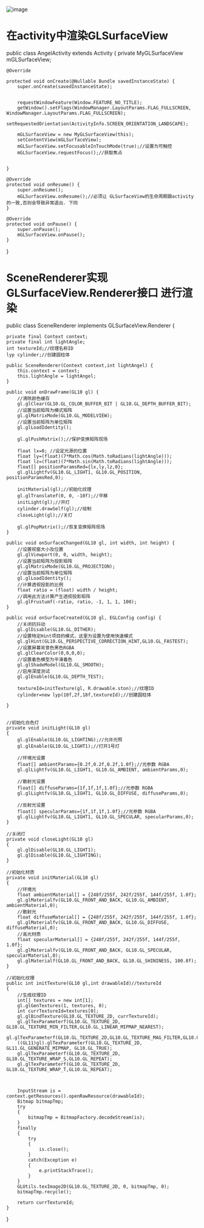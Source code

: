 ![image](https://github.com/Chaos-Gaea/OpenGl/opengl.gif)   

# 在activity中渲染GLSurfaceView


public class AngelActivity extends Activity {
    private MyGLSurfaceView mGLSurfaceView;

    @Override
    
    protected void onCreate(@Nullable Bundle savedInstanceState) {
        super.onCreate(savedInstanceState);


        requestWindowFeature(Window.FEATURE_NO_TITLE);
        getWindow().setFlags(WindowManager.LayoutParams.FLAG_FULLSCREEN, WindowManager.LayoutParams.FLAG_FULLSCREEN);
        setRequestedOrientation(ActivityInfo.SCREEN_ORIENTATION_LANDSCAPE);

        mGLSurfaceView = new MyGLSurfaceView(this);
        setContentView(mGLSurfaceView);
        mGLSurfaceView.setFocusableInTouchMode(true);//设置为可触控
        mGLSurfaceView.requestFocus();//获取焦点


    }

    @Override
    protected void onResume() {
        super.onResume();
        mGLSurfaceView.onResume();//必须让 GLSurfaceView的生命周期跟activity的一致,否则会导致异常退出. 下同 
    }

    @Override
    protected void onPause() {
        super.onPause();
        mGLSurfaceView.onPause();
    }
}

# SceneRenderer实现GLSurfaceView.Renderer接口 进行渲染 


 public  class SceneRenderer implements GLSurfaceView.Renderer {


    private final Context context;
    private final int lightAngle;
    int textureId;//纹理名称ID
    lyp cylinder;//创建圆柱体

    public SceneRenderer(Context context,int lightAngel) {
        this.context = context;
        this.lightAngle = lightAngel;
    }

    public void onDrawFrame(GL10 gl) {
        //清除颜色缓存
        gl.glClear(GL10.GL_COLOR_BUFFER_BIT | GL10.GL_DEPTH_BUFFER_BIT);
        //设置当前矩阵为模式矩阵
        gl.glMatrixMode(GL10.GL_MODELVIEW);
        //设置当前矩阵为单位矩阵
        gl.glLoadIdentity();

        gl.glPushMatrix();//保护变换矩阵现场

        float lx=0; //设定光源的位置
        float ly=(float)(7*Math.cos(Math.toRadians(lightAngle)));
        float lz=(float)(7*Math.sin(Math.toRadians(lightAngle)));
        float[] positionParamsRed={lx,ly,lz,0};
        gl.glLightfv(GL10.GL_LIGHT1, GL10.GL_POSITION, positionParamsRed,0);

        initMaterial(gl);//初始化纹理
        gl.glTranslatef(0, 0, -10f);//平移
        initLight(gl);//开灯
        cylinder.drawSelf(gl);//绘制
        closeLight(gl);//关灯

        gl.glPopMatrix();//恢复变换矩阵现场
    }

    public void onSurfaceChanged(GL10 gl, int width, int height) {
        //设置视窗大小及位置
        gl.glViewport(0, 0, width, height);
        //设置当前矩阵为投影矩阵
        gl.glMatrixMode(GL10.GL_PROJECTION);
        //设置当前矩阵为单位矩阵
        gl.glLoadIdentity();
        //计算透视投影的比例
        float ratio = (float) width / height;
        //调用此方法计算产生透视投影矩阵
        gl.glFrustumf(-ratio, ratio, -1, 1, 1, 100);
    }

    public void onSurfaceCreated(GL10 gl, EGLConfig config) {
        //关闭抗抖动
        gl.glDisable(GL10.GL_DITHER);
        //设置特定Hint项目的模式，这里为设置为使用快速模式
        gl.glHint(GL10.GL_PERSPECTIVE_CORRECTION_HINT,GL10.GL_FASTEST);
        //设置屏幕背景色黑色RGBA
        gl.glClearColor(0,0,0,0);
        //设置着色模型为平滑着色
        gl.glShadeModel(GL10.GL_SMOOTH);
        //启用深度测试
        gl.glEnable(GL10.GL_DEPTH_TEST);

        textureId=initTexture(gl, R.drawable.ston);//纹理ID
        cylinder=new lyp(10f,2f,18f,textureId);//创建圆柱体

    }


    //初始化白色灯
    private void initLight(GL10 gl)
    {
        gl.glEnable(GL10.GL_LIGHTING);//允许光照
        gl.glEnable(GL10.GL_LIGHT1);//打开1号灯

        //环境光设置
        float[] ambientParams={0.2f,0.2f,0.2f,1.0f};//光参数 RGBA
        gl.glLightfv(GL10.GL_LIGHT1, GL10.GL_AMBIENT, ambientParams,0);

        //散射光设置
        float[] diffuseParams={1f,1f,1f,1.0f};//光参数 RGBA
        gl.glLightfv(GL10.GL_LIGHT1, GL10.GL_DIFFUSE, diffuseParams,0);

        //反射光设置
        float[] specularParams={1f,1f,1f,1.0f};//光参数 RGBA
        gl.glLightfv(GL10.GL_LIGHT1, GL10.GL_SPECULAR, specularParams,0);
    }

    //关闭灯
    private void closeLight(GL10 gl)
    {
        gl.glDisable(GL10.GL_LIGHT1);
        gl.glDisable(GL10.GL_LIGHTING);
    }

    //初始化材质
    private void initMaterial(GL10 gl)
    {
        //环境光
        float ambientMaterial[] = {248f/255f, 242f/255f, 144f/255f, 1.0f};
        gl.glMaterialfv(GL10.GL_FRONT_AND_BACK, GL10.GL_AMBIENT, ambientMaterial,0);
        //散射光
        float diffuseMaterial[] = {248f/255f, 242f/255f, 144f/255f, 1.0f};
        gl.glMaterialfv(GL10.GL_FRONT_AND_BACK, GL10.GL_DIFFUSE, diffuseMaterial,0);
        //高光材质
        float specularMaterial[] = {248f/255f, 242f/255f, 144f/255f, 1.0f};
        gl.glMaterialfv(GL10.GL_FRONT_AND_BACK, GL10.GL_SPECULAR, specularMaterial,0);
        gl.glMaterialf(GL10.GL_FRONT_AND_BACK, GL10.GL_SHININESS, 100.0f);
    }

    //初始化纹理
    public int initTexture(GL10 gl,int drawableId)//textureId
    {
        //生成纹理ID
        int[] textures = new int[1];
        gl.glGenTextures(1, textures, 0);
        int currTextureId=textures[0];
        gl.glBindTexture(GL10.GL_TEXTURE_2D, currTextureId);
        gl.glTexParameterf(GL10.GL_TEXTURE_2D, GL10.GL_TEXTURE_MIN_FILTER,GL10.GL_LINEAR_MIPMAP_NEAREST);
        gl.glTexParameterf(GL10.GL_TEXTURE_2D,GL10.GL_TEXTURE_MAG_FILTER,GL10.GL_LINEAR_MIPMAP_LINEAR);
        ((GL11)gl).glTexParameterf(GL10.GL_TEXTURE_2D, GL11.GL_GENERATE_MIPMAP, GL10.GL_TRUE);
        gl.glTexParameterf(GL10.GL_TEXTURE_2D, GL10.GL_TEXTURE_WRAP_S,GL10.GL_REPEAT);
        gl.glTexParameterf(GL10.GL_TEXTURE_2D, GL10.GL_TEXTURE_WRAP_T,GL10.GL_REPEAT);



        InputStream is = context.getResources().openRawResource(drawableId);
        Bitmap bitmapTmp;
        try
        {
            bitmapTmp = BitmapFactory.decodeStream(is);
        }
        finally
        {
            try
            {
                is.close();
            }
            catch(Exception e)
            {
                e.printStackTrace();
            }
        }
        GLUtils.texImage2D(GL10.GL_TEXTURE_2D, 0, bitmapTmp, 0);
        bitmapTmp.recycle();

        return currTextureId;
    }

}
